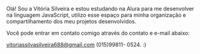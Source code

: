 Olá!
Sou a Vitória Silveira 
e estou estudando na Alura
para me desenvolver na linguagem JavaScript,
 utilizo esse espaço para minha organização e compartilhamento dos meu projetos desenvolvidos.

 Você pode entrar em contato comigo através do contato e e-mail abaixo:
 
 vitoriassilvasilveira688@gmail.com
 (015)99811- 0524. :)
